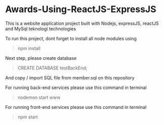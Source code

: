 # Awards-Using-ReactJS-ExpressJS
This is a website application project built with Nodejs, expressJS, reactJS and MySql teknologi technologies


To run this project, dont forget to install all node modules using
> npm install

Next step, please create database
> CREATE DATABASE testBackEnd;

And copy / import SQL file from member.sql on this repository

For running back-end services please use this command in terminal
> nodemon start www

For running front-end services please use this command in terminal
> npm start
